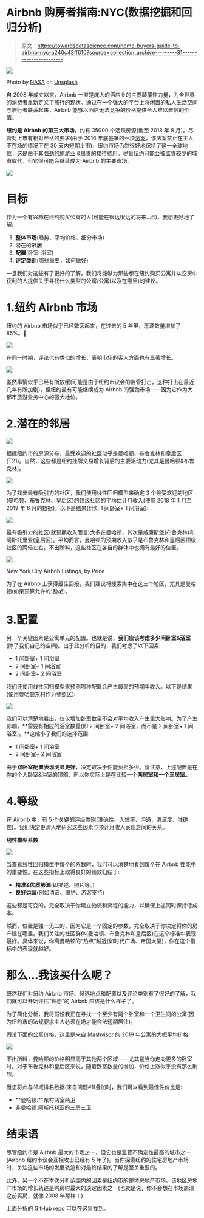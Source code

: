 # Airbnb 购房者指南:NYC(数据挖掘和回归分析)

> 原文：<https://towardsdatascience.com/home-buyers-guide-to-airbnb-nyc-a240c43ff610?source=collection_archive---------31----------------------->

![](img/842131554a8927048f4bfc56bed76da2.png)

Photo by [NASA](https://unsplash.com/@nasa?utm_source=medium&utm_medium=referral) on [Unsplash](https://unsplash.com?utm_source=medium&utm_medium=referral)

自 2008 年成立以来，Airbnb 一直是庞大的酒店业的主要颠覆性力量，为全世界的消费者重新定义了旅行的现状。通过在一个强大的平台上将闲置的私人生活空间与旅行者联系起来，Airbnb 能够以酒店无法竞争的价格提供令人难以置信的价值。

**纽约是 Airbnb 的第三大市场**，约有 35000 个活跃房源(截至 2018 年 8 月)。尽管对上市有相对严格的要求(由于 2016 年底签署的一项[法案](https://www.theverge.com/2016/10/21/13361536/airbnb-new-york-cuomo-bill-ban-short-term)，该法案禁止在主人不在场的情况下在 30 天内短期上市)，纽约市场仍然很好地保持了这一全球地位，这是由于其[强劲的旅游业](http://www.traveller.com.au/worlds-most-popular-cities-for-tourists-2018-named-h164d2) &昂贵的接待费用。尽管纽约可能会被监管较少的城市取代，但它很可能会继续成为 Airbnb 的主要市场。

![](img/7767c46896ecf1ab492c1df6324c4a92.png)

# 目标

作为一个有兴趣在纽约购买公寓的人(可能在很远很远的将来…🙄)，我想更好地了解:

1.  **整体市场**(趋势、平均价格、细分市场)
2.  潜在的**邻居**
3.  **配置**(卧室-浴室)
4.  **评定类别**(哪些重要，如何做好)

一旦我们对这些有了更好的了解，我们将能够为那些想在纽约购买公寓并从空房中获利的人提供关于寻找什么类型的公寓/公寓(以及在哪里)的建议。

# 1.纽约 Airbnb 市场

纽约的 Airbnb 市场似乎已经繁荣起来，在过去的 5 年里，房源数量增加了 85%。🚀

![](img/15b766e8888bd3940dedc677fc2cbf0d.png)

在同一时期，评论也有类似的增长，表明市场的客人方面也有显著增长。

![](img/7044ae3a3bc89c05e9b2fef27253496f.png)

虽然事情似乎已经有所放缓(可能是由于纽约市议会的监管打击，这种打击在最近几年有所加剧)，但纽约最有可能继续成为 Airbnb 的强劲市场——因为它作为大都市旅游业务中心的强大地位。

# 2.潜在的邻居

![](img/a0ce6aee0b6153ef47df4cf8dfa258ca.png)

根据纽约市的房源分布，最受欢迎的社区似乎是曼哈顿、布鲁克林和皇后区(T21)。自然，这些都是纽约挂牌交易增长背后的主要驱动力(尤其是曼哈顿&布鲁克林)。

![](img/4de4f7dc639fd720dd572e1a8114dbdb.png)

为了找出最有吸引力的社区，我们使用线性回归模型来确定 3 个最受欢迎的地区(曼哈顿、布鲁克林、皇后区)的顶级社区的平均估计月收入(使用 2018 年 1 月至 2019 年 6 月的数据)。以下是结果(针对 1 间卧室+ 1 间浴室):

![](img/b01661bb8d04b884be96a3d51e025272.png)

最有吸引力的社区(就预期收入而言)大多在曼哈顿，其次是威廉斯堡(布鲁克林)和阿斯托里亚(皇后区)。平均而言，曼哈顿的预期收入似乎是布鲁克林和皇后区顶级社区的两倍左右。不出所料，这些社区在各自的群体中也拥有最好的位置。

![](img/4ab3d1a0a0580b241325bdd5f875d895.png)

New York City Airbnb Listings, by Price

为了在 Airbnb 上获得最佳回报，我们建议将搜索集中在这三个地区，尤其是曼哈顿(如果预算允许的话)💰)。

# 3.配置

另一个关键因素是公寓单元的配置。也就是说，**我们应该考虑多少间卧室&浴室**(除了我们自己的空间)。出于此分析的目的，我们考虑了以下因素:

*   1 间卧室+ 1 间浴室
*   2 间卧室+ 1 间浴室
*   2 间卧室+ 2 间浴室

我们还使用线性回归模型来预测哪种配置会产生最高的预期年收入。以下是结果(使用曼哈顿东村作为参照区):

![](img/b2f2e2edc17bff563c8ad6faa5765deb.png)

我们可以清楚地看出，仅仅增加卧室数量不会对平均收入产生重大影响。为了产生影响，**需要有相应的浴室数量(即 2 间卧室+ 2 间浴室，而不是 2 间卧室+ 1 间浴室)。**这缩小了我们的选择范围:

*   1 间卧室+ 1 间浴室
*   2 间卧室+ 2 间浴室

由于**双卧室配置表现明显更好**，决定取决于你能负担多少。请注意，上述配置是在你的个人卧室&浴室的顶部，所以你实际上是在比较一个**两居室和一个三居室。**

# 4.等级

在 Airbnb 中，有 5 个关键的评级类别(准确性、入住率、沟通、清洁度、准确性)。我们决定更深入地研究这些因素与预计月收入表现之间的关系。

**线性模型系数**

![](img/80ed1bfe691e3f8eb3146836001199dd.png)

当查看线性回归模型中每个的系数时，我们可以清楚地看到每个在 Airbnb 性能中的重要性。在这些指标上取得良好的绩效归结于:

*   **精准&优质房源**(即描述、照片等。)
*   **良好运营**(例如清洁、维护、游客支持)

这些都是可变的，完全取决于你建立物流和流程的能力，以确保上述同时保持低成本。

然而，位置是独一无二的，因为它是一个固定的参数，完全取决于你决定将你的房产建在哪里。我们关注的社区群体(曼哈顿、布鲁克林和皇后区)在这个标准中表现最好。具体来说，你离曼哈顿的“热点”越近(如时代广场、帝国大厦)，你在这个指标中的表现就越好。

# 那么…我该买什么呢？

既然我们对纽约 Airbnb 市场、候选地点和配置以及评论类别有了很好的了解，我们就可以开始评估“理想”的 Airbnb 应该是什么样子了。

为了简化分析，我将假设我正在寻找一个至少有两个卧室和一个卫生间的公寓(因为纽约市的法规要求主人必须在场才能合法短期居住)。

假设下面的公寓价格，这里是来自 [Mashvisor](https://www.mashvisor.com/blog/best-cities-for-airbnb-investment-2019/) 的 2019 年公寓的大概平均价格:

![](img/fcaf1ebc64ef11eb447962273e20e55c.png)

不出所料，曼哈顿的价格明显高于其他两个区域——尤其是当你走向更多的卧室时。对于布鲁克林和皇后区来说，随着卧室数量的增加，价格上涨似乎没有那么剧烈。

当您将此与邻域排名数据(来自问题#1)叠加时，我们可以看到最佳性价比是:

*   **曼哈顿:**东村两室两卫
*   非曼哈顿:阿斯托利亚的三房三卫

# 结束语

尽管纽约市是 Airbnb 最大的市场之一，但它也是监管不确定性最高的城市之一(Airbnb 纽约市议会互相攻击已经有 5 年了)。当你探索纽约的住宅房地产市场时，关注这些市场的发展轨迹和对最终结果的了解是至关重要的。

此外，另一个不在本次分析范围内的因素是纽约市的整体房地产市场。该地区房地产市场的增长轨迹是购房时最大的决定因素之一(也就是说，你不会想在市场崩溃之前买房，就像 2008 年那样！).

上面分析的 GitHub repo 可以在[这里](https://github.com/nickbae91/airbnb_nyc_analysis)找到。
